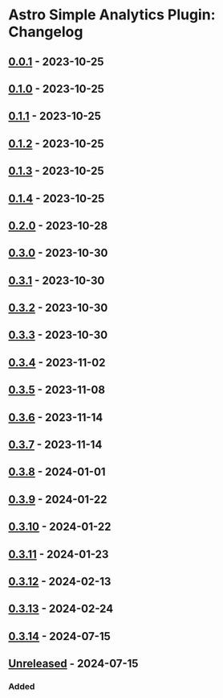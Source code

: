 # Astro Simple Analytics Plugin: Changelog

## [0.0.1] - 2023-10-25

## [0.1.0] - 2023-10-25

## [0.1.1] - 2023-10-25

## [0.1.2] - 2023-10-25

## [0.1.3] - 2023-10-25

## [0.1.4] - 2023-10-25

## [0.2.0] - 2023-10-28

## [0.3.0] - 2023-10-30

## [0.3.1] - 2023-10-30

## [0.3.2] - 2023-10-30

## [0.3.3] - 2023-10-30

## [0.3.4] - 2023-11-02

## [0.3.5] - 2023-11-08

## [0.3.6] - 2023-11-14

## [0.3.7] - 2023-11-14

## [0.3.8] - 2024-01-01

## [0.3.9] - 2024-01-22

## [0.3.10] - 2024-01-22

## [0.3.11] - 2024-01-23

## [0.3.12] - 2024-02-13

## [0.3.13] - 2024-02-24

## [0.3.14] - 2024-07-15

## [Unreleased] - 2024-07-15

### Added

[0.0.1]: https://github.com/ViorelMocanu/astro-simpleanalytics-plugin/commit/5c55c637d837f31694d4da7fdcf32fe8d53224c6
[0.1.0]: https://github.com/ViorelMocanu/astro-simpleanalytics-plugin/releases/tag/v0.1.0
[0.1.1]: https://github.com/ViorelMocanu/astro-simpleanalytics-plugin/releases/tag/v0.1.1
[0.1.2]: https://github.com/ViorelMocanu/astro-simpleanalytics-plugin/releases/tag/v0.1.2
[0.1.3]: https://github.com/ViorelMocanu/astro-simpleanalytics-plugin/releases/tag/v0.1.3
[0.1.4]: https://github.com/ViorelMocanu/astro-simpleanalytics-plugin/releases/tag/v0.1.4
[0.2.0]: https://github.com/ViorelMocanu/astro-simpleanalytics-plugin/releases/tag/v0.2.0
[0.3.0]: https://github.com/ViorelMocanu/astro-simpleanalytics-plugin/releases/tag/v0.3.0
[0.3.1]: https://github.com/ViorelMocanu/astro-simpleanalytics-plugin/releases/tag/v0.3.1
[0.3.2]: https://github.com/ViorelMocanu/astro-simpleanalytics-plugin/releases/tag/v0.3.2
[0.3.3]: https://github.com/ViorelMocanu/astro-simpleanalytics-plugin/releases/tag/v0.3.3
[0.3.4]: https://github.com/ViorelMocanu/astro-simpleanalytics-plugin/releases/tag/v0.3.4
[0.3.5]: https://github.com/ViorelMocanu/astro-simpleanalytics-plugin/releases/tag/v0.3.5
[0.3.6]: https://github.com/ViorelMocanu/astro-simpleanalytics-plugin/releases/tag/v0.3.6
[0.3.7]: https://github.com/ViorelMocanu/astro-simpleanalytics-plugin/releases/tag/v0.3.7
[0.3.8]: https://github.com/ViorelMocanu/astro-simpleanalytics-plugin/releases/tag/v0.3.8
[0.3.9]: https://github.com/ViorelMocanu/astro-simpleanalytics-plugin/releases/tag/v0.3.9
[0.3.10]: https://github.com/ViorelMocanu/astro-simpleanalytics-plugin/releases/tag/v0.3.10
[0.3.11]: https://github.com/ViorelMocanu/astro-simpleanalytics-plugin/releases/tag/v0.3.11
[0.3.12]: https://github.com/ViorelMocanu/astro-simpleanalytics-plugin/releases/tag/v0.3.12
[0.3.13]: https://github.com/ViorelMocanu/astro-simpleanalytics-plugin/releases/tag/v0.3.13
[0.3.14]: https://github.com/ViorelMocanu/astro-simpleanalytics-plugin/compare/v0.3.13...v0.3.14
[Unreleased]: https://github.com/ViorelMocanu/astro-simpleanalytics-plugin/compare/v0.3.14...main
